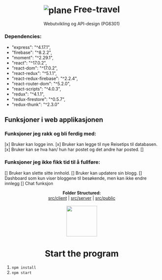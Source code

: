 # <h1 align="center"><img align="center" src="src/public/airplane.ico" alt="plane"/> Free-travel</h1> 

<p align="center"> Webutvikling og API-design (PG6301)</p>


### Dependencies: 
- "express": "^4.17.1",
- "firebase": "^8.2.2",
- "moment": "^2.29.1",
- "react": "^17.0.2",
- "react-dom": "^17.0.2",
- "react-redux": "^5.1.1",
- "react-redux-firebase": "^2.2.4",
- "react-router-dom": "^5.2.0",
- "react-scripts": "^4.0.3",
- "redux": "^4.1.1",
- "redux-firestore": "^0.5.7",
- "redux-thunk": "^2.3.0"

## Funksjoner i web applikasjonen

### Funksjoner jeg rakk og bli ferdig med:
[x] Bruker kan logge inn.
[x] Bruker kan legge til nye Reisetips til databasen.
[x] Bruker kan se hva han/ hun har postet og det andre har posted.
[]

### Funksjoner jeg ikke fikk tid til å fullføre:
[] Bruker kan slette sitte innhold.
[] Bruker kan updatere sin blogg.
[] Dashboard som kun viser bloggene til besøkende, men kan ikke endre innlegg
[] Chat funksjon

<p align="center">
  <b>Folder Structured:</b><br>
  <a href="#">src/client</a> |
  <a href="#">src/server</a> |
  <a href="#">src/public</a>
  <br><br>
  <img src="https://i.pinimg.com/originals/a2/d8/c3/a2d8c395b374be74c98052223abcab96.gif" wight=100px width=100px>
</p>


## <h1 align="center"> Start the program</h1>
1. `npm install`
2. `npm start`




